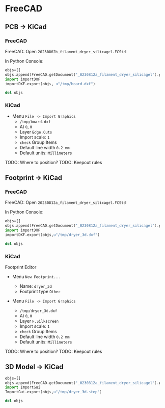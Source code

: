 # FreeCAD

## PCB -> KiCad

### FreeCAD
FreeCAD: Open `20230802b_filament_dryer_silicagel.FCStd`

In Python Console:

```python
objs=[]
objs.append(FreeCAD.getDocument("_0230812a_filament_dryer_silicagel").getObject("Sketch005"))
import importDXF
importDXF.export(objs, u"/tmp/board.dxf")

del objs
```

### KiCad

* Menu `File -> Import Graphics`
  * `/tmp/board.dxf`
  * At `0`, `0`
  * Layer `Edge.Cuts`
  * Import scale: `1`
  * `check` Group Items
  * Default line width `0.2 mm`
  * Default units: `Millimeters`

TODO: Where to position?
TODO: Keepout rules

## Footprint -> KiCad

### FreeCAD
FreeCAD: Open `20230812a_filament_dryer_silicagel.FCStd`

In Python Console:

```python
objs=[]
objs.append(FreeCAD.getDocument("_0230812a_filament_dryer_silicagel").getObject("Body"))
import importDXF
importDXF.export(objs,u"/tmp/dryer_3d.dxf")

del objs
```

### KiCad

Footprint Editor

* Menu `New Footprint...`
  * Name: `dryer_3d`
  * Footprint type `Other`

* Menu `File -> Import Graphics`
  * `/tmp/dryer_3d.dxf`
  * At `0`, `0`
  * Layer `F.Silkscreen`
  * Import scale: `1`
  * `check` Group Items
  * Default line width `0.2 mm`
  * Default units: `Millimeters`

TODO: Where to position?
TODO: Keepout rules

## 3D Model -> KiCad

```python
objs=[]
objs.append(FreeCAD.getDocument("_0230812a_filament_dryer_silicagel").getObject("Body"))
import ImportGui
ImportGui.export(objs,u"/tmp/dryer_3d.step")

del objs
```
